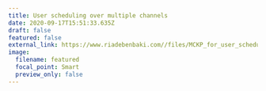 ```yaml
---
title: User scheduling over multiple channels
date: 2020-09-17T15:51:33.635Z
draft: false
featured: false
external_link: https://www.riadebenbaki.com//files/MCKP_for_user_scheduling.pdf
image:
  filename: featured
  focal_point: Smart
  preview_only: false
---
```

